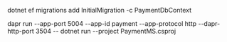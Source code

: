 ﻿dotnet ef migrations add InitialMigration -c PaymentDbContext

dapr run --app-port 5004 --app-id payment --app-protocol http --dapr-http-port 3504 -- dotnet run --project PaymentMS.csproj